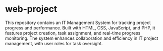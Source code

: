 # web-project
This repository contains an IT Management System for tracking project progress and performance. Built with HTML, CSS, JavaScript, and PHP, it features project creation, task assignment, and real-time progress monitoring. The system enhances collaboration and efficiency in IT project management, with user roles for task oversight.
